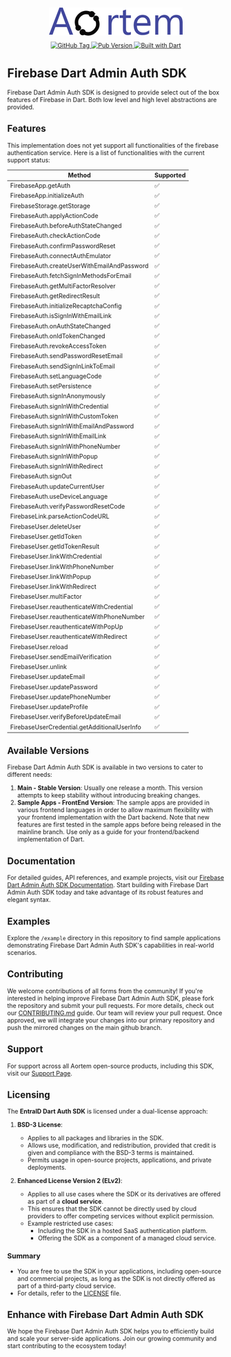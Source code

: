 <p align="center">
  <picture>
    <source media="(prefers-color-scheme: dark)" srcset="https://raw.githubusercontent.com/aortem/logos/main/Aortem-logo-small.png" />
    <img align="center" alt="Aortem Logo" src="https://raw.githubusercontent.com/aortem/logos/main/Aortem-logo-small.png" />
  </picture>
</p>

<!-- x-hide-in-docs-end -->
<p align="center" class="github-badges">
  <!-- Release Badge -->
  <a href="https://github.com/aortem/firebase-dart-admin-auth-sdk/tags">
    <img alt="GitHub Tag" src="https://img.shields.io/github/v/tag/aortem/firebase-dart-admin-auth-sdk?style=for-the-badge" />
  </a>
  <!-- Dart-Specific Badges -->
  <a href="https://pub.dev/packages/firebase_dart_admin_auth_sdk">
    <img alt="Pub Version" src="https://img.shields.io/pub/v/firebase_dart_admin_auth_sdk.svg?style=for-the-badge" />
  </a>
  <a href="https://dart.dev/">
    <img alt="Built with Dart" src="https://img.shields.io/badge/Built%20with-Dart-blue.svg?style=for-the-badge" />
  </a>
<!-- x-hide-in-docs-start -->

# Firebase Dart Admin Auth SDK

Firebase Dart Admin Auth SDK is designed to provide select out of the box features of Firebase in Dart.  Both low level and high level abstractions are provided.

## Features
This implementation does not yet support all functionalities of the firebase authentication service. Here is a list of functionalities with the current support status:

| Method                                       | Supported |
|--------------------------------------------- |-----------|
| FirebaseApp.getAuth                          | ✅        |
| FirebaseApp.initializeAuth                   | ✅        |
| FirebaseStorage.getStorage                   | ✅        |
| FirebaseAuth.applyActionCode                 | ✅        |
| FirebaseAuth.beforeAuthStateChanged          | ✅        |
| FirebaseAuth.checkActionCode                 | ✅        |
| FirebaseAuth.confirmPasswordReset            | ✅        |
| FirebaseAuth.connectAuthEmulator             | ✅        |
| FirebaseAuth.createUserWithEmailAndPassword  | ✅        |
| FirebaseAuth.fetchSignInMethodsForEmail      | ✅        |
| FirebaseAuth.getMultiFactorResolver          | ✅        |
| FirebaseAuth.getRedirectResult               | ✅        |
| FirebaseAuth.initializeRecaptchaConfig       | ✅        |
| FirebaseAuth.isSignInWithEmailLink           | ✅        |
| FirebaseAuth.onAuthStateChanged              | ✅        |
| FirebaseAuth.onIdTokenChanged                | ✅        |
| FirebaseAuth.revokeAccessToken               | ✅        |
| FirebaseAuth.sendPasswordResetEmail          | ✅        |
| FirebaseAuth.sendSignInLinkToEmail           | ✅        |
| FirebaseAuth.setLanguageCode                 | ✅        |
| FirebaseAuth.setPersistence                  | ✅        |
| FirebaseAuth.signInAnonymously               | ✅        |
| FirebaseAuth.signInWithCredential            | ✅        |
| FirebaseAuth.signInWithCustomToken           | ✅        |
| FirebaseAuth.signInWithEmailAndPassword      | ✅        |
| FirebaseAuth.signInWithEmailLink             | ✅        |
| FirebaseAuth.signInWithPhoneNumber           | ✅        |
| FirebaseAuth.signInWithPopup                 | ✅        |
| FirebaseAuth.signInWithRedirect              | ✅        |
| FirebaseAuth.signOut                         | ✅        |
| FirebaseAuth.updateCurrentUser               | ✅        |
| FirebaseAuth.useDeviceLanguage               | ✅        |
| FirebaseAuth.verifyPasswordResetCode         | ✅        |
| FirebaseLink.parseActionCodeURL              | ✅        |
| FirebaseUser.deleteUser                      | ✅        |
| FirebaseUser.getIdToken                      | ✅        |
| FirebaseUser.getIdTokenResult                | ✅        |
| FirebaseUser.linkWithCredential              | ✅        |
| FirebaseUser.linkWithPhoneNumber             | ✅        |
| FirebaseUser.linkWithPopup                   | ✅        |
| FirebaseUser.linkWithRedirect                | ✅        |
| FirebaseUser.multiFactor                     | ✅        |
| FirebaseUser.reauthenticateWithCredential    | ✅        |
| FirebaseUser.reauthenticateWithPhoneNumber   | ✅        |
| FirebaseUser.reauthenticateWithPopUp         | ✅        |
| FirebaseUser.reauthenticateWithRedirect      | ✅        |
| FirebaseUser.reload                          | ✅        |
| FirebaseUser.sendEmailVerification           | ✅        |
| FirebaseUser.unlink                          | ✅        |
| FirebaseUser.updateEmail                     | ✅        |
| FirebaseUser.updatePassword                  | ✅        |
| FirebaseUser.updatePhoneNumber               | ✅        |
| FirebaseUser.updateProfile                   | ✅        |
| FirebaseUser.verifyBeforeUpdateEmail         | ✅        |
| FirebaseUserCredential.getAdditionalUserInfo | ✅        |


## Available Versions

Firebase Dart Admin Auth SDK is available in two versions to cater to different needs:

1. **Main - Stable Version**: Usually one release a month.  This version attempts to keep stability without introducing breaking changes.
2. **Sample Apps - FrontEnd Version**: The sample apps are provided in various frontend languages in order to allow maximum flexibility with your frontend implementation with the Dart backend.  Note that new features are first tested in the sample apps before being released in the mainline branch. Use only as a guide for your frontend/backend implementation of Dart.

## Documentation

For detailed guides, API references, and example projects, visit our [Firebase Dart Admin Auth SDK Documentation](https://aortem.gitbook.io/firebase-dart-auth-admin-sdk). Start building with  Firebase Dart Admin Auth SDK today and take advantage of its robust features and elegant syntax.

## Examples

Explore the `/example` directory in this repository to find sample applications demonstrating  Firebase Dart Admin Auth SDK's capabilities in real-world scenarios.

## Contributing

We welcome contributions of all forms from the community! If you're interested in helping improve  Firebase Dart Admin Auth SDK, please fork the repository and submit your pull requests. For more details, check out our [CONTRIBUTING.md](CONTRIBUTING.md) guide.  Our team will review your pull request. Once approved, we will integrate your changes into our primary repository and push the mirrored changes on the main github branch.

## Support

For support across all Aortem open-source products, including this SDK, visit our [Support Page](https://aortem.io/support).


## Licensing

The **EntraID Dart Auth SDK** is licensed under a dual-license approach:

1. **BSD-3 License**:
   - Applies to all packages and libraries in the SDK.
   - Allows use, modification, and redistribution, provided that credit is given and compliance with the BSD-3 terms is maintained.
   - Permits usage in open-source projects, applications, and private deployments.

2. **Enhanced License Version 2 (ELv2)**:
   - Applies to all use cases where the SDK or its derivatives are offered as part of a **cloud service**.
   - This ensures that the SDK cannot be directly used by cloud providers to offer competing services without explicit permission.
   - Example restricted use cases:
     - Including the SDK in a hosted SaaS authentication platform.
     - Offering the SDK as a component of a managed cloud service.

### **Summary**
- You are free to use the SDK in your applications, including open-source and commercial projects, as long as the SDK is not directly offered as part of a third-party cloud service.
- For details, refer to the [LICENSE](LICENSE.md) file.

## Enhance with Firebase Dart Admin Auth SDK

We hope the Firebase Dart Admin Auth SDK helps you to efficiently build and scale your server-side applications. Join our growing community and start contributing to the ecosystem today!
